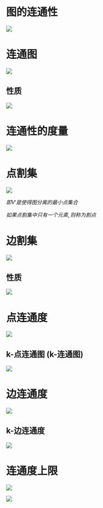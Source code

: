 # 图的连通性

![](./images/2020-12-21-11-33-10.png)

# 连通图

![](./images/2020-12-21-11-35-18.png)

## 性质

![](./images/2020-12-21-11-39-34.png)

# 连通性的度量

![](./images/2020-12-21-11-46-08.png)

# 点割集

![](./images/2020-12-21-11-49-49.png)

$即V'是使得图分离的最小点集合$

$如果点割集中只有一个元素, 则称为割点$

# 边割集

![](./images/2020-12-21-11-53-15.png)

## 性质

![](./images/2020-12-21-12-00-31.png)

# 点连通度

![](./images/2020-12-24-10-27-36.png)

## k-点连通图 (k-连通图)

![](./images/2020-12-24-10-28-32.png)

# 边连通度

![](./images/2020-12-24-10-27-58.png)

## k-边连通度

![](./images/2020-12-24-10-28-55.png)

# 连通度上限

![](./images/2020-12-24-11-00-35.png)

![](./images/2020-12-24-11-13-35.png)

